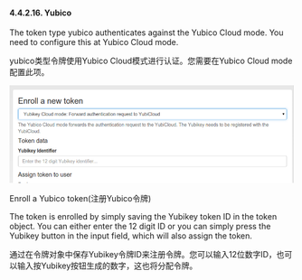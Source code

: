 #### 4.4.2.16. Yubico

The token type yubico authenticates against the Yubico Cloud mode. You need to configure this at Yubico Cloud mode.

yubico类型令牌使用Yubico Cloud模式进行认证。您需要在Yubico Cloud mode配置此项。

![enroll_yubico](../Contents/enroll_yubico.png)

Enroll a Yubico token(注册Yubico令牌)

The token is enrolled by simply saving the Yubikey token ID in the token object. You can either enter the 12 digit ID or you can simply press the Yubikey button in the input field, which will also assign the token.

通过在令牌对象中保存Yubikey令牌ID来注册令牌。您可以输入12位数字ID，也可以输入按Yubikey按钮生成的数字，这也将分配令牌。